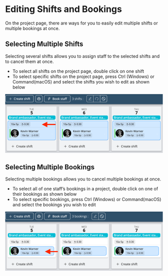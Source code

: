 # Editing Shifts and Bookings

On the project page, there are ways for you to easily edit multiple shifts or multiple bookings at once.

## Selecting Multiple Shifts
Selecting several shifts allows you to assign staff to the selected shifts and to cancel them at once.
- To select all shifts on the project page, double click on one shift
- To select specific shifts on the project page, press Ctrl (Windows) or Command(macOS) and select the shifts you wish to edit as shown below

![select_multiple_shifts.png](Images/select_multiple_shifts.png)

## Selecting Multiple Bookings
Selecting multiple bookings allows you to cancel multiple bookings at once.
- To select all of one staff’s bookings in a project, double click on one of their bookings as shown below
- To select specific bookings, press Ctrl (Windows) or Command(macOS) and select the bookings you wish to edit

![select_multiple_bookings.png](Images/select_multiple_bookings.png)
